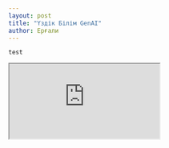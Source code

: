 ```yaml
---
layout: post
title: "Үздік Білім GenAI"
author: Ерғали 
---
```



```
test
```

<iframe src="https://uzdik-ai.streamlit.app/" title="Streamlit App"></iframe>
